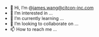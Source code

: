 - 👋 Hi, I’m @james.wang@citcon-inc.com
- 👀 I’m interested in ...
- 🌱 I’m currently learning ...
- 💞️ I’m looking to collaborate on ...
- 📫 How to reach me ...

<!---
james.wang@citcon-inc.com/jameswang-citcon is a ✨ special ✨ repository because its `README.md` (this file) appears on your GitHub profile.
You can click the Preview link to take a look at your changes.
--->
